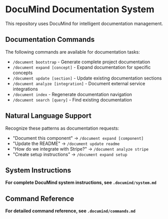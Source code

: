 # DocuMind Documentation System

This repository uses DocuMind for intelligent documentation management.

## Documentation Commands

The following commands are available for documentation tasks:

- `/document bootstrap` - Generate complete project documentation
- `/document expand [concept]` - Expand documentation for specific concepts
- `/document update [section]` - Update existing documentation sections  
- `/document analyze [integration]` - Document external service integrations
- `/document index` - Regenerate documentation navigation
- `/document search [query]` - Find existing documentation

## Natural Language Support

Recognize these patterns as documentation requests:
- "Document this component" → `/document expand [component]`
- "Update the README" → `/document update readme`
- "How do we integrate with Stripe?" → `/document analyze stripe`
- "Create setup instructions" → `/document expand setup`

## System Instructions

**For complete DocuMind system instructions, see `.documind/system.md`**

## Command Reference  

**For detailed command reference, see `.documind/commands.md`**